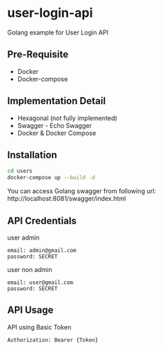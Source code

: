 # user-login-api
Golang example for User Login API

## Pre-Requisite
* Docker 
* Docker-compose

## Implementation Detail
* Hexagonal (not fully implemented)
* Swagger - Echo Swagger 
* Docker & Docker Compose

## Installation
```sh
cd users
docker-compose up --build -d
```

You can access Golang swagger from following url:
http://localhost:8081/swagger/index.html

## API Credentials
user admin
```text
email: admin@gmail.com
password: SECRET
```

user non admin
````text
email: user@gmail.com
password: SECRET
````

## API Usage
API using Basic Token
```text
Authorization: Bearer {Token}
```